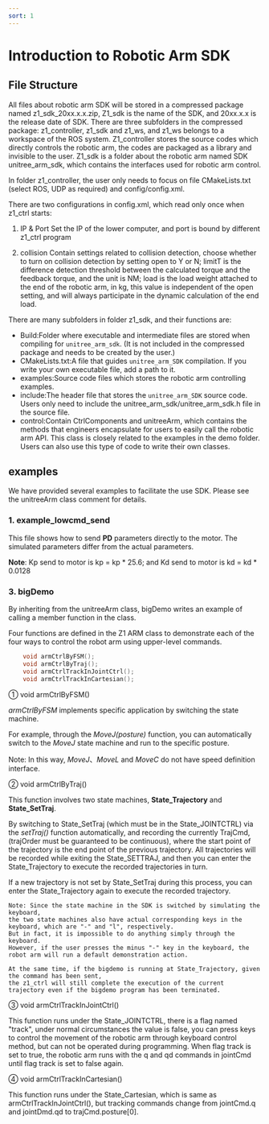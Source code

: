 ```yaml
---
sort: 1
---
```


# Introduction to Robotic Arm SDK

## File Structure

All files about robotic arm SDK will be stored in a compressed package named z1_sdk_20xx.x.x.zip, Z1_sdk is the name of the SDK, and 20xx.x.x is the release date of SDK. There are three subfolders in the compressed package: z1_controller, z1_sdk and z1_ws, and z1_ws belongs to a workspace of the ROS system. Z1_controller stores the source codes which directly controls the robotic arm, the codes are packaged as a library and invisible to the user. Z1_sdk is a folder about the robotic arm named SDK unitree_arm_sdk, which contains the interfaces used for robotic arm control.

In folder z1_controller, the user only needs to focus on file CMakeLists.txt (select ROS, UDP as required) and config/config.xml.

There are two configurations in config.xml, which read only once when z1_ctrl starts:

1. IP & Port
    Set the IP of the lower computer, and port is bound by different z1_ctrl program

2. collision
    Contain settings related to collision detection, choose whether to turn on collision detection by setting open to Y or N; limitT is the difference detection threshold between the calculated torque and the feedback torque, and the unit is NM; load is the load weight attached to the end of the robotic arm, in kg, this value is independent of the open setting, and will always participate in the dynamic calculation of the end load.

There are many subfolders in folder z1_sdk, and their functions are:

+ Build:Folder where executable and intermediate files are stored when compiling for `unitree_arm_sdk`. (It is not included in the compressed package and needs to be created by the user.)
+ CMakeLists.txt:A file that guides `unitree_arm_SDK` compilation. If you write your own executable file, add a path to it.
+ examples:Source code files which stores the robotic arm controlling examples.
+ include:The header file that stores the `unitree_arm_SDK` source code. Users only need to include the unitree_arm_sdk/unitree_arm_sdk.h file in the source file.
+ control:Contain CtrlComponents and unitreeArm, which contains the methods that engineers encapsulate for users to easily call the robotic arm API. This class is closely related to the examples in the demo folder. Users can also use this type of code to write their own classes.

## examples

We have provided several examples to facilitate the use SDK. Please see the unitreeArm class comment for details.

### 1. example_lowcmd_send

This file shows how to send **PD** parameters directly to the motor. The simulated parameters differ from the actual parameters.

**Note**: Kp send to motor is kp = kp \* 25.6; and Kd send to motor is kd = kd \* 0.0128

### 3. bigDemo

By inheriting from the unitreeArm class, bigDemo writes an example of calling a member function in the class.

Four functions are defined in the Z1 ARM class to demonstrate each of the four ways to control the robot arm using upper-level commands.

```cpp
    void armCtrlByFSM();
    void armCtrlByTraj();
    void armCtrlTrackInJointCtrl();
    void armCtrlTrackInCartesian();
```

① void armCtrlByFSM()

*armCtrlByFSM* implements specific application  by switching the state machine.

For example, through the *MoveJ(posture)* function, you can automatically switch to the *MoveJ* state machine and run to the specific posture.

Note: In this way, *MoveJ*、*MoveL* and *MoveC* do not have speed definition interface.

② void armCtrlByTraj()

This function involves two state machines, **State_Trajectory** and **State_SetTraj**.

By switching to State_SetTraj (which must be in the State_JOINTCTRL) via the *setTraj()* function automatically, and recording the currently TrajCmd,
(trajOrder must be guaranteed to be continuous), where the start point of the trajectory is the end point of the previous trajectory. All trajectories will be recorded while exiting the State_SETTRAJ, and then you can enter the State_Trajectory to execute the recorded trajectories in turn.

If a new trajectory is not set by State_SetTraj during this process, you can enter the State_Trajectory again to execute the recorded trajectory.

```text
Note: Since the state machine in the SDK is switched by simulating the keyboard, 
the two state machines also have actual corresponding keys in the keyboard, which are "-" and "l", respectively.
But in fact, it is impossible to do anything simply through the keyboard. 
However, if the user presses the minus "-" key in the keyboard, the robot arm will run a default demonstration action.

At the same time, if the bigdemo is running at State_Trajectory, given the command has been sent, 
the z1_ctrl will still complete the execution of the current trajectory even if the bigdemo program has been terminated.
```

③ void armCtrlTrackInJointCtrl()

This function runs under the State_JOINTCTRL, there is a flag named "track", under normal circumstances the value is false, you can press keys to control the movement of the robotic arm through keyboard control method, but can not be operated during programming.  When flag track is set to true, the robotic arm runs with the q and qd commands in jointCmd until flag track is set to false again.

④ void armCtrlTrackInCartesian()

This function runs under the State_Cartesian, which is same as armCtrlTrackInJointCtrl(), but tracking commands change from jointCmd.q and jointDmd.qd to trajCmd.posture[0].
